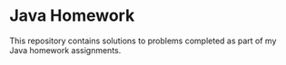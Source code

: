 # Java Homework

This repository contains solutions to problems completed as part of my Java homework assignments.
